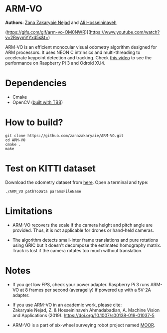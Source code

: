 # ARM-VO

**Authors**: [Zana Zakaryaie Nejad](http://imrid.net/) and [Ali Hosseininaveh](https://wp.kntu.ac.ir/hosseininaveh/Hosseininaveh_CV.html) 

(https://gifs.com/gif/arm-vo-OM0NWR)](https://www.youtube.com/watch?v=2RwymYYxd5s&t=)

ARM-VO is an efficient monocular visual odometry algorithm designed for ARM processors. It uses NEON C intrinsics and multi-threading to accelerate keypoint detection and tracking. Check [this video](https://www.youtube.com/watch?v=2RwymYYxd5s&t=) to see the performance on Raspberry Pi 3 and Odroid XU4.

# Dependencies
- Cmake
- OpenCV ([built with TBB](http://imrid.net/?p=3917))

# How to build?
```
git clone https://github.com/zanazakaryaie/ARM-VO.git
cd ARM-VO
cmake .
make
```
# Test on KITTI dataset
Download the odometry dataset from [here](http://www.cvlibs.net/datasets/kitti/eval_odometry.php).
Open a terminal and type:
```
./ARM_VO pathToData paramsFileName
```

# Limitations
- ARM-VO recovers the scale if the camera height and pitch angle are provided. Thus, it is not applicable for drones or hand-held cameras.

- The algorithm detects small-inter frame translations and pure rotations using GRIC but it doesn't decompose the estimated homography matrix. Track is lost if the camera rotates too much without translation. 

# Notes
- If you get low FPS, check your power adapter. Raspberry Pi 3 runs ARM-VO at 8 frames per second (averagelly) if powered up with a 5V-2A adapter. 

- If you use ARM-VO in an academic work, please cite: <br />
Zakaryaie Nejad, Z. & Hosseininaveh Ahmadabadian, A. Machine Vision and Applications (2019). https://doi.org/10.1007/s00138-019-01037-5

- ARM-VO is a part of six-wheel surveying robot project named [MOOR](https://github.com/hosseininaveh/Moor).




